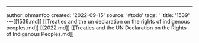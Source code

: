 ---
author: ohmanfoo
created: '2022-09-15'
source: '#todo'
tags: ''
title: '1539'
---[[1539.md]]
[[Treaties and the un declaration on the rights of indigenous peoples.md]]
[[2022.md]]
[[Treaties and the UN Declaration on the Rights of Indigenous Peoples.md]]
